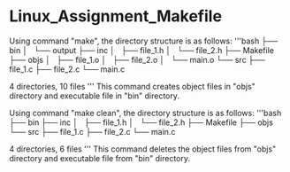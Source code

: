 # Linux_Assignment_Makefile

Using command "make", the directory structure is as follows:
'''bash
├── bin
│   └── output
├── inc
│   ├── file_1.h
│   └── file_2.h
├── Makefile
├── objs
│   ├── file_1.o
│   ├── file_2.o
│   └── main.o
└── src
    ├── file_1.c
    ├── file_2.c
    └── main.c

4 directories, 10 files
'''
This command creates object files in "objs" directory and executable file in "bin" directory.


Using command "make clean", the directory structure is as follows:
'''bash
├── bin
├── inc
│   ├── file_1.h
│   └── file_2.h
├── Makefile
├── objs
└── src
    ├── file_1.c
    ├── file_2.c
    └── main.c

4 directories, 6 files
'''
This command deletes the object files from "objs" directory and executable file from "bin" directory.
